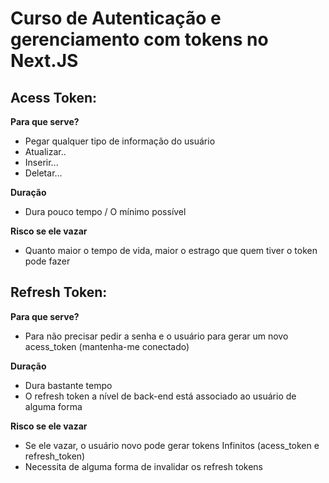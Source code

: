 # Curso de Autenticação e gerenciamento com tokens no Next.JS

## Acess Token:

**Para que serve?**
  - Pegar qualquer tipo de informação do usuário
  - Atualizar..
  - Inserir...
  - Deletar...

**Duração**
  - Dura pouco tempo /  O mínimo possível

**Risco se ele vazar**
  - Quanto maior o tempo de vida, maior o estrago que quem tiver o token pode fazer


## Refresh Token:

**Para que serve?**
  - Para não precisar pedir a senha e o usuário para gerar um novo acess_token (mantenha-me conectado)

**Duração**
  - Dura bastante tempo
  - O refresh token a nível de back-end está associado ao usuário de alguma forma

**Risco se ele vazar**
  - Se ele vazar, o usuário novo pode gerar tokens Infinitos (acess_token e refresh_token)
  - Necessita de alguma forma de invalidar os refresh tokens